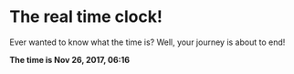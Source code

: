 # The real time clock!

Ever wanted to know what the time is? Well, your journey is about to end!

**The time is Nov 26, 2017, 06:16**